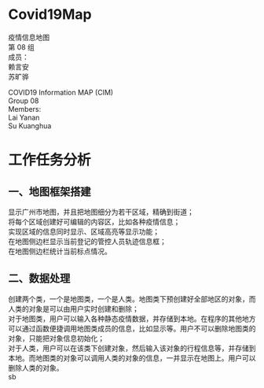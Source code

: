 # Covid19Map
疫情信息地图  
第 08 组  
成员：  
赖言安  
苏旷骅  

COVID19 Information MAP (CIM)  
Group 08  
Members:  
Lai Yanan  
Su Kuanghua  

# 工作任务分析  
## 一、地图框架搭建  
显示广州市地图，并且把地图细分为若干区域，精确到街道；  
将每个区域创建好可编辑的内容区，比如各种疫情信息；  
实现区域的信息同时显示、区域高亮等显示功能；  
在地图侧边栏显示当前登记的管控人员轨迹信息框；  
在地图侧边栏统计当前标点情况。  

## 二、数据处理  
创建两个类，一个是地图类，一个是人类。地图类下预创建好全部地区的对象，而人类的对象是可以由用户实时创建和删除；  
对于地图类，用户可以输入各种静态疫情数据，并存储到本地。在程序的其他地方可以通过函数便捷调用地图类成员的信息，比如显示等。用户不可以删除地图类的对象，只能把对象信息初始化；  
对于人类，用户可以在该类下创建对象，然后输入该对象的行程信息等，并存储到本地。而地图类的对象可以调用人类的对象的信息，一并显示在地图上。用户可以删除人类的对象。  
sb  
